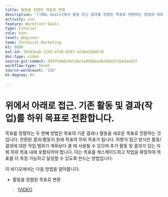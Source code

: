 ```yaml
---
title: 활동을 정렬된 목표로 변환
description: '[!DNL Goals]에서 활동 또는 결과를 정렬된 목표로 변환하는 방법에 대해 알아봅니다.'
activity: use
feature: Workfront Goals
type: Tutorial
role: User
level: Beginner
team: Technical Marketing
kt: 8898
exl-id: 16343eab-1243-4f36-824f-a53da328de78
doc-type: video
source-git-commit: d39754b619e526e1a869deedb38dd2f2b43aee57
workflow-type: tm+mt
source-wordcount: '135'
ht-degree: 0%

---
```


# 위에서 아래로 접근. 기존 활동 및 결과(작업)를 하위 목표로 전환합니다.

목표를 정렬하는 두 번째 방법은 목표의 기존 결과나 활동을 새로운 목표로 전환하는 것입니다. 전환된 결과/활동이 원래 목표의 하위 목표가 됩니다. 하향식 접근 방식은 활동/결과에 대한 작업 범위가 계획보다 클 때 사용될 수 있으며 추가 활동 및 결과가 있는 자체 하위 목표 내에 포함되어야 합니다. 이는 목표를 캐스케이드하고 작업을 확장하여 목표를 더 측정 가능하고 달성할 수 있도록 만드는 방법입니다.

이 비디오에서는 다음 방법을 알아봅니다.

* 활동을 정렬된 목표로 변환

>[!VIDEO](https://video.tv.adobe.com/v/335192/?quality=12)
